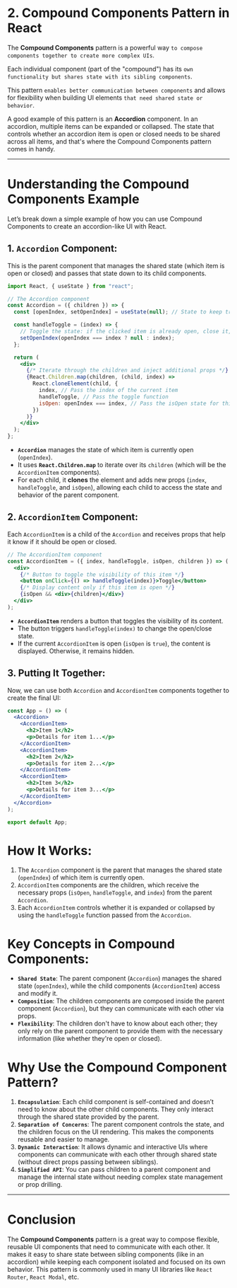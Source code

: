 # 2. **Compound Components Pattern in React**

The **Compound Components** pattern is a powerful way `to compose components together to create more complex UIs`.

Each individual component (part of the "compound") has its `own functionality but shares state with its sibling components`.

This pattern `enables better communication between components` and allows for flexibility when building UI elements `that need shared state or behavior`.

A good example of this pattern is an **Accordion** component. In an accordion, multiple items can be expanded or collapsed. The state that controls whether an accordion item is open or closed needs to be shared across all items, and that's where the Compound Components pattern comes in handy.

---

# **Understanding the Compound Components Example**

Let’s break down a simple example of how you can use Compound Components to create an accordion-like UI with React.

## **1. `Accordion` Component:**

This is the parent component that manages the shared state (which item is open or closed) and passes that state down to its child components.

```jsx
import React, { useState } from "react";

// The Accordion component
const Accordion = ({ children }) => {
  const [openIndex, setOpenIndex] = useState(null); // State to keep track of the currently open item

  const handleToggle = (index) => {
    // Toggle the state: if the clicked item is already open, close it, else open it
    setOpenIndex(openIndex === index ? null : index);
  };

  return (
    <div>
      {/* Iterate through the children and inject additional props */}
      {React.Children.map(children, (child, index) =>
        React.cloneElement(child, {
          index, // Pass the index of the current item
          handleToggle, // Pass the toggle function
          isOpen: openIndex === index, // Pass the isOpen state for this item
        })
      )}
    </div>
  );
};
```

- **`Accordion`** manages the state of which item is currently open (`openIndex`).
- It uses **`React.Children.map`** to iterate over its `children` (which will be the `AccordionItem` components).
- For each child, it **clones** the element and adds new props (`index`, `handleToggle`, and `isOpen`), allowing each child to access the state and behavior of the parent component.

## **2. `AccordionItem` Component:**

Each `AccordionItem` is a child of the `Accordion` and receives props that help it know if it should be open or closed.

```jsx
// The AccordionItem component
const AccordionItem = ({ index, handleToggle, isOpen, children }) => (
  <div>
    {/* Button to toggle the visibility of this item */}
    <button onClick={() => handleToggle(index)}>Toggle</button>
    {/* Display content only if this item is open */}
    {isOpen && <div>{children}</div>}
  </div>
);
```

- **`AccordionItem`** renders a button that toggles the visibility of its content.
- The button triggers `handleToggle(index)` to change the open/close state.
- If the current `AccordionItem` is open (`isOpen` is `true`), the content is displayed. Otherwise, it remains hidden.

## **3. Putting It Together:**

Now, we can use both `Accordion` and `AccordionItem` components together to create the final UI:

```jsx
const App = () => (
  <Accordion>
    <AccordionItem>
      <h2>Item 1</h2>
      <p>Details for item 1...</p>
    </AccordionItem>
    <AccordionItem>
      <h2>Item 2</h2>
      <p>Details for item 2...</p>
    </AccordionItem>
    <AccordionItem>
      <h2>Item 3</h2>
      <p>Details for item 3...</p>
    </AccordionItem>
  </Accordion>
);

export default App;
```

# **How It Works:**

1. The `Accordion` component is the parent that manages the shared state (`openIndex`) of which item is currently open.
2. `AccordionItem` components are the children, which receive the necessary props (`isOpen`, `handleToggle`, and `index`) from the parent `Accordion`.
3. Each `AccordionItem` controls whether it is expanded or collapsed by using the `handleToggle` function passed from the `Accordion`.

# **Key Concepts in Compound Components:**

- **`Shared State`**: The parent component (`Accordion`) manages the shared state (`openIndex`), while the child components (`AccordionItem`) access and modify it.
- **`Composition`**: The children components are composed inside the parent component (`Accordion`), but they can communicate with each other via props.
- **`Flexibility`**: The children don't have to know about each other; they only rely on the parent component to provide them with the necessary information (like whether they're open or closed).

# **Why Use the Compound Component Pattern?**

1. **`Encapsulation`**: Each child component is self-contained and doesn’t need to know about the other child components. They only interact through the shared state provided by the parent.
2. **`Separation of Concerns`**: The parent component controls the state, and the children focus on the UI rendering. This makes the components reusable and easier to manage.
3. **`Dynamic Interaction`**: It allows dynamic and interactive UIs where components can communicate with each other through shared state (without direct props passing between siblings).
4. **`Simplified API`**: You can pass children to a parent component and manage the internal state without needing complex state management or prop drilling.

---

# **Conclusion**

The **Compound Components** pattern is a great way to compose flexible, reusable UI components that need to communicate with each other. It makes it easy to share state between sibling components (like in an accordion) while keeping each component isolated and focused on its own behavior. This pattern is commonly used in many UI libraries like `React Router`, `React Modal`, etc.
